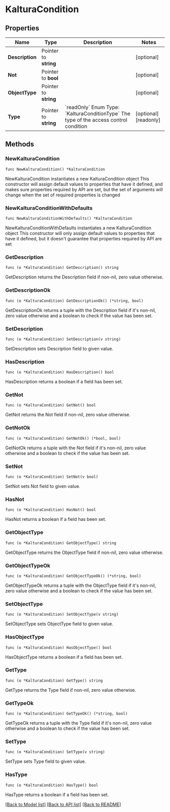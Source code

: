 # KalturaCondition

## Properties

Name | Type | Description | Notes
------------ | ------------- | ------------- | -------------
**Description** | Pointer to **string** |  | [optional] 
**Not** | Pointer to **bool** |  | [optional] 
**ObjectType** | Pointer to **string** |  | [optional] 
**Type** | Pointer to **string** | &#x60;readOnly&#x60;  Enum Type: &#x60;KalturaConditionType&#x60;  The type of the access control condition | [optional] [readonly] 

## Methods

### NewKalturaCondition

`func NewKalturaCondition() *KalturaCondition`

NewKalturaCondition instantiates a new KalturaCondition object
This constructor will assign default values to properties that have it defined,
and makes sure properties required by API are set, but the set of arguments
will change when the set of required properties is changed

### NewKalturaConditionWithDefaults

`func NewKalturaConditionWithDefaults() *KalturaCondition`

NewKalturaConditionWithDefaults instantiates a new KalturaCondition object
This constructor will only assign default values to properties that have it defined,
but it doesn't guarantee that properties required by API are set

### GetDescription

`func (o *KalturaCondition) GetDescription() string`

GetDescription returns the Description field if non-nil, zero value otherwise.

### GetDescriptionOk

`func (o *KalturaCondition) GetDescriptionOk() (*string, bool)`

GetDescriptionOk returns a tuple with the Description field if it's non-nil, zero value otherwise
and a boolean to check if the value has been set.

### SetDescription

`func (o *KalturaCondition) SetDescription(v string)`

SetDescription sets Description field to given value.

### HasDescription

`func (o *KalturaCondition) HasDescription() bool`

HasDescription returns a boolean if a field has been set.

### GetNot

`func (o *KalturaCondition) GetNot() bool`

GetNot returns the Not field if non-nil, zero value otherwise.

### GetNotOk

`func (o *KalturaCondition) GetNotOk() (*bool, bool)`

GetNotOk returns a tuple with the Not field if it's non-nil, zero value otherwise
and a boolean to check if the value has been set.

### SetNot

`func (o *KalturaCondition) SetNot(v bool)`

SetNot sets Not field to given value.

### HasNot

`func (o *KalturaCondition) HasNot() bool`

HasNot returns a boolean if a field has been set.

### GetObjectType

`func (o *KalturaCondition) GetObjectType() string`

GetObjectType returns the ObjectType field if non-nil, zero value otherwise.

### GetObjectTypeOk

`func (o *KalturaCondition) GetObjectTypeOk() (*string, bool)`

GetObjectTypeOk returns a tuple with the ObjectType field if it's non-nil, zero value otherwise
and a boolean to check if the value has been set.

### SetObjectType

`func (o *KalturaCondition) SetObjectType(v string)`

SetObjectType sets ObjectType field to given value.

### HasObjectType

`func (o *KalturaCondition) HasObjectType() bool`

HasObjectType returns a boolean if a field has been set.

### GetType

`func (o *KalturaCondition) GetType() string`

GetType returns the Type field if non-nil, zero value otherwise.

### GetTypeOk

`func (o *KalturaCondition) GetTypeOk() (*string, bool)`

GetTypeOk returns a tuple with the Type field if it's non-nil, zero value otherwise
and a boolean to check if the value has been set.

### SetType

`func (o *KalturaCondition) SetType(v string)`

SetType sets Type field to given value.

### HasType

`func (o *KalturaCondition) HasType() bool`

HasType returns a boolean if a field has been set.


[[Back to Model list]](../README.md#documentation-for-models) [[Back to API list]](../README.md#documentation-for-api-endpoints) [[Back to README]](../README.md)



